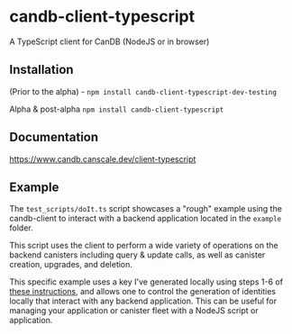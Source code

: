 # candb-client-typescript

A TypeScript client for CanDB (NodeJS or in browser)

## Installation

(Prior to the alpha) - `npm install candb-client-typescript-dev-testing`

Alpha & post-alpha `npm install candb-client-typescript`

## Documentation

https://www.candb.canscale.dev/client-typescript

## Example

The `test_scripts/doIt.ts` script showcases a "rough" example using the candb-client to interact with a backend
application located in the `example` folder.

This script uses the client to perform a wide variety of operations on the backend canisters including query & update calls, as well as canister creation, upgrades, and deletion.

This specific example uses a key I've generated locally using steps 1-6 of [these instructions](https://forum.dfinity.org/t/using-dfinity-agent-in-node-js/6169/50), and allows one to control the generation of identities locally that interact with any backend application. This can be useful for managing your application or canister fleet with a NodeJS script or application.

